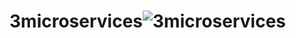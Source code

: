# 3microservices![3microservices](https://github.com/shivamrat/3microservices/assets/131232274/d2afe045-fe18-4cf1-85df-36c26d58c174)
